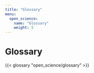 ```yaml
---
title: "Glossary"
menu:
  open_science:
    name: "Glossary"
    weight: 5
---
```


# Glossary 

{{< glossary "open_science/glossary" >}}

